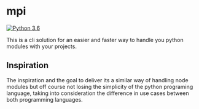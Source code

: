 # mpi

[![Python 3.6](https://img.shields.io/badge/python-3.6-blue.svg)](https://www.python.org/downloads/release/python-360/)

This is a cli solution for an easier and faster way to handle you python modules
with your projects.

## Inspiration

The inspiration and the goal to deliver its a similar way of handling node modules
but off course not losing the simplicity of the python programing language, taking
into consideration the difference in use cases between both programming languages.

